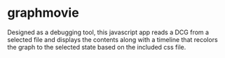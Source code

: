 graphmovie
==========

Designed as a debugging tool, this javascript app reads a DCG from a selected file and displays the contents along with a timeline that recolors the graph to the selected state based on the included css file.
